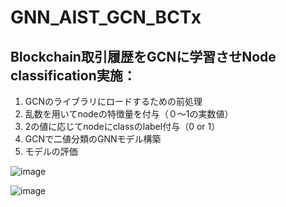 # GNN_AIST_GCN_BCTx  
## Blockchain取引履歴をGCNに学習させNode classification実施：
1. GCNのライブラリにロードするための前処理
2. 乱数を用いてnodeの特徴量を付与（０～1の実数値）
3. 2の値に応じてnodeにclassのlabel付与（0 or 1）
4. GCNで二値分類のGNNモデル構築
5. モデルの評価

![image](https://github.com/tamtak18/GNN_AIST_GCN_BCTx/assets/31609888/a47566bf-aebb-4f44-9e70-10a8892f536c)  

![image](https://github.com/tamtak18/GNN_AIST_GCN_BCTx/assets/31609888/927f48ab-4251-40ca-a751-01b72e630b5e)  

